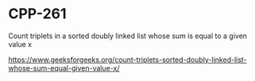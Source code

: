 # CPP-261
Count triplets in a sorted doubly linked list whose sum is equal to a given value x













https://www.geeksforgeeks.org/count-triplets-sorted-doubly-linked-list-whose-sum-equal-given-value-x/
